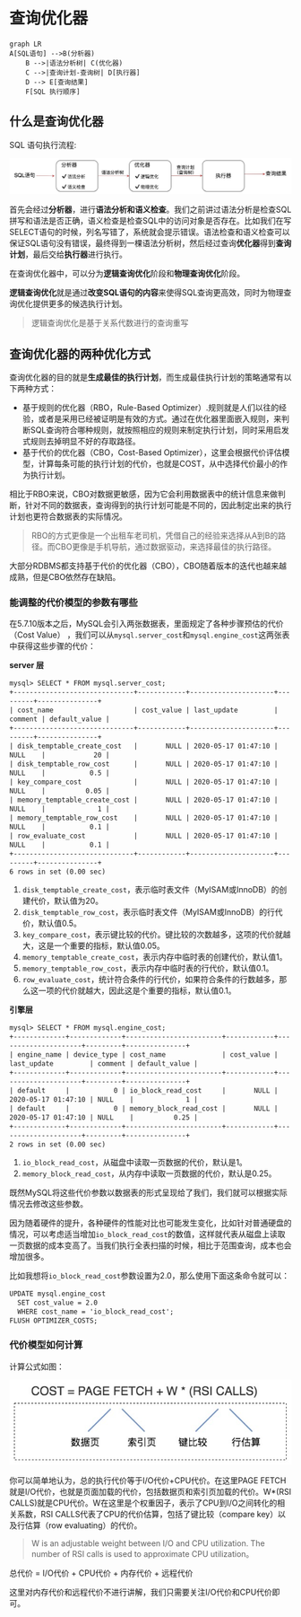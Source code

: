 # 查询优化器



```mermaid
graph LR
A[SQL语句] -->B(分析器)
    B -->|语法分析树| C(优化器)
    C -->|查询计划-查询树| D[执行器]
    D --> E[查询结果]
    F[SQL 执行顺序]
```



## 什么是查询优化器

SQL 语句执行流程:

![](images/sql-process.png)





首先会经过**分析器**，进行**语法分析和语义检查**。我们之前讲过语法分析是检查SQL拼写和语法是否正确，语义检查是检查SQL中的访问对象是否存在。比如我们在写SELECT语句的时候，列名写错了，系统就会提示错误。语法检查和语义检查可以保证SQL语句没有错误，最终得到一棵语法分析树，然后经过查询**优化器**得到**查询计划**，最后交给**执行器**进行执行。



在查询优化器中，可以分为**逻辑查询优化**阶段和**物理查询优化**阶段。

**逻辑查询优化**就是通过**改变SQL语句的内容**来使得SQL查询更高效，同时为物理查询优化提供更多的候选执行计划。

> 逻辑查询优化是基于关系代数进行的查询重写

## 查询优化器的两种优化方式

查询优化器的目的就是**生成最佳的执行计划**，而生成最佳执行计划的策略通常有以下两种方式：

* 基于规则的优化器（RBO，Rule-Based Optimizer）.规则就是人们以往的经验，或者是采用已经被证明是有效的方式。通过在优化器里面嵌入规则，来判断SQL查询符合哪种规则，就按照相应的规则来制定执行计划，同时采用启发式规则去掉明显不好的存取路径。
* 基于代价的优化器（CBO，Cost-Based Optimizer），这里会根据代价评估模型，计算每条可能的执行计划的代价，也就是COST，从中选择代价最小的作为执行计划。

相比于RBO来说，CBO对数据更敏感，因为它会利用数据表中的统计信息来做判断，针对不同的数据表，查询得到的执行计划可能是不同的，因此制定出来的执行计划也更符合数据表的实际情况。

> RBO的方式更像是一个出租车老司机，凭借自己的经验来选择从A到B的路径。而CBO更像是手机导航，通过数据驱动，来选择最佳的执行路径。

大部分RDBMS都支持基于代价的优化器（CBO），CBO随着版本的迭代也越来越成熟，但是CBO依然存在缺陷。

### 能调整的代价模型的参数有哪些

在5.7.10版本之后，MySQL会引入两张数据表，里面规定了各种步骤预估的代价（Cost Value） ，我们可以从`mysql.server_cost`和`mysql.engine_cost`这两张表中获得这些步骤的代价：

**server 层**

```mysql
mysql> SELECT * FROM mysql.server_cost;
+------------------------------+------------+---------------------+---------+---------------+
| cost_name                    | cost_value | last_update         | comment | default_value |
+------------------------------+------------+---------------------+---------+---------------+
| disk_temptable_create_cost   |       NULL | 2020-05-17 01:47:10 | NULL    |            20 |
| disk_temptable_row_cost      |       NULL | 2020-05-17 01:47:10 | NULL    |           0.5 |
| key_compare_cost             |       NULL | 2020-05-17 01:47:10 | NULL    |          0.05 |
| memory_temptable_create_cost |       NULL | 2020-05-17 01:47:10 | NULL    |             1 |
| memory_temptable_row_cost    |       NULL | 2020-05-17 01:47:10 | NULL    |           0.1 |
| row_evaluate_cost            |       NULL | 2020-05-17 01:47:10 | NULL    |           0.1 |
+------------------------------+------------+---------------------+---------+---------------+
6 rows in set (0.00 sec)
```

1. `disk_temptable_create_cost`，表示临时表文件（MyISAM或InnoDB）的创建代价，默认值为20。
2. `disk_temptable_row_cost`，表示临时表文件（MyISAM或InnoDB）的行代价，默认值0.5。
3. `key_compare_cost`，表示键比较的代价。键比较的次数越多，这项的代价就越大，这是一个重要的指标，默认值0.05。
4. `memory_temptable_create_cost`，表示内存中临时表的创建代价，默认值1。
5. `memory_temptable_row_cost`，表示内存中临时表的行代价，默认值0.1。
6. `row_evaluate_cost`，统计符合条件的行代价，如果符合条件的行数越多，那么这一项的代价就越大，因此这是个重要的指标，默认值0.1。

**引擎层**

```mysql
mysql> SELECT * FROM mysql.engine_cost;
+-------------+-------------+------------------------+------------+---------------------+---------+---------------+
| engine_name | device_type | cost_name              | cost_value | last_update         | comment | default_value |
+-------------+-------------+------------------------+------------+---------------------+---------+---------------+
| default     |           0 | io_block_read_cost     |       NULL | 2020-05-17 01:47:10 | NULL    |             1 |
| default     |           0 | memory_block_read_cost |       NULL | 2020-05-17 01:47:10 | NULL    |          0.25 |
+-------------+-------------+------------------------+------------+---------------------+---------+---------------+
2 rows in set (0.00 sec)
```

1. `io_block_read_cost`，从磁盘中读取一页数据的代价，默认是1。
2. `memory_block_read_cost`，从内存中读取一页数据的代价，默认是0.25。



既然MySQL将这些代价参数以数据表的形式呈现给了我们，我们就可以根据实际情况去修改这些参数。

因为随着硬件的提升，各种硬件的性能对比也可能发生变化，比如针对普通硬盘的情况，可以考虑适当增加`io_block_read_cost`的数值，这样就代表从磁盘上读取一页数据的成本变高了。当我们执行全表扫描的时候，相比于范围查询，成本也会增加很多。

比如我想将`io_block_read_cost`参数设置为2.0，那么使用下面这条命令就可以：

```mysql
UPDATE mysql.engine_cost
  SET cost_value = 2.0
  WHERE cost_name = 'io_block_read_cost';
FLUSH OPTIMIZER_COSTS;
```

### 代价模型如何计算

计算公式如图：

![](images/const-model.png)

你可以简单地认为，总的执行代价等于I/O代价+CPU代价。在这里PAGE FETCH就是I/O代价，也就是页面加载的代价，包括数据页和索引页加载的代价。W*(RSI CALLS)就是CPU代价。W在这里是个权重因子，表示了CPU到I/O之间转化的相关系数，RSI CALLS代表了CPU的代价估算，包括了键比较（compare key）以及行估算（row evaluating）的代价。

> W is an adjustable weight between I/O and CPU utilization. The number of RSI calls is used to approximate CPU utilization。



总代价 = I/O代价 + CPU代价 + 内存代价 + 远程代价

这里对内存代价和远程代价不进行讲解，我们只需要关注I/O代价和CPU代价即可。
